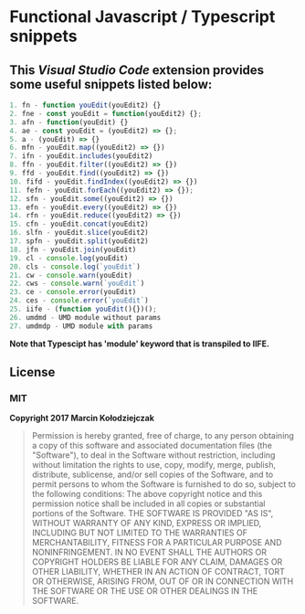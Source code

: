 # Functional Javascript / Typescript snippets
## This  **_Visual Studio Code_** extension provides some useful snippets listed below:

```javascript
1. fn - function youEdit(youEdit2) {}
2. fne - const youEdit = function(youEdit2) {};
3. afn - function(youEdit) {}
4. ae - const youEdit = (youEdit2) => {};
5. a - (youEdit) => {}
6. mfn - youEdit.map((youEdit2) => {})
7. ifn - youEdit.includes(youEdit2)
8. ffn - youEdit.filter((youEdit2) => {})
9. ffd - youEdit.find((youEdit2) => {})
10. fifd - youEdit.findIndex((youEdit2) => {})
11. fefn - youEdit.forEach((youEdit2) => {});
12. sfn - youEdit.some((youEdit2) => {})
13. efn - youEdit.every((youEdit2) => {})
14. rfn - youEdit.reduce((youEdit2) => {})
15. cfn - youEdit.concat(youEdit2)
16. slfn - youEdit.slice(youEdit2)
17. spfn - youEdit.split(youEdit2)
18. jfn - youEdit.join(youEdit)
19. cl - console.log(youEdit)
20. cls - console.log(`youEdit`)
21. cw - console.warn(youEdit)
22. cws - console.warn(`youEdit`)
23. ce - console.error(youEdit)
24. ces - console.error(`youEdit`)
25. iife - (function youEdit(){})();
26. umdmd - UMD module without params
27. umdmdp - UMD module with params
```

**Note that Typescipt has 'module' keyword that is transpiled to IIFE.**

## License
### **MIT**
**Copyright 2017 Marcin Kołodziejczak**

>Permission is hereby granted, free of charge, to any person obtaining a copy of this software and associated documentation files (the "Software"), to deal in the Software without restriction, including without limitation the rights to use, copy, modify, merge, publish, distribute, sublicense, and/or sell copies of the Software, and to permit persons to whom the Software is furnished to do so, subject to the following conditions:
>The above copyright notice and this permission notice shall be included in all copies or substantial portions of the Software.
>THE SOFTWARE IS PROVIDED "AS IS", WITHOUT WARRANTY OF ANY KIND, EXPRESS OR IMPLIED, INCLUDING BUT NOT LIMITED TO THE WARRANTIES OF MERCHANTABILITY, FITNESS FOR A PARTICULAR PURPOSE AND NONINFRINGEMENT. IN NO EVENT SHALL THE AUTHORS OR COPYRIGHT HOLDERS BE LIABLE FOR ANY CLAIM, DAMAGES OR OTHER LIABILITY, WHETHER IN AN ACTION OF CONTRACT, TORT OR OTHERWISE, ARISING FROM, OUT OF OR IN CONNECTION WITH THE SOFTWARE OR THE USE OR OTHER DEALINGS IN THE SOFTWARE.

